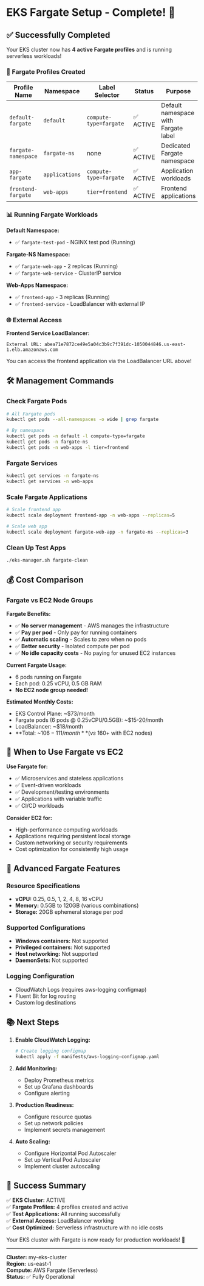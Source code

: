 # EKS Fargate Setup - Complete! 🎉

## ✅ Successfully Completed

Your EKS cluster now has **4 active Fargate profiles** and is running serverless workloads!

### 🚀 Fargate Profiles Created

| Profile Name | Namespace | Label Selector | Status | Purpose |
|-------------|-----------|----------------|---------|---------|
| `default-fargate` | `default` | `compute-type=fargate` | ✅ ACTIVE | Default namespace with Fargate label |
| `fargate-namespace` | `fargate-ns` | none | ✅ ACTIVE | Dedicated Fargate namespace |
| `app-fargate` | `applications` | `compute-type=fargate` | ✅ ACTIVE | Application workloads |
| `frontend-fargate` | `web-apps` | `tier=frontend` | ✅ ACTIVE | Frontend applications |

### 📊 Running Fargate Workloads

**Default Namespace:**
- ✅ `fargate-test-pod` - NGINX test pod (Running)

**Fargate-NS Namespace:**
- ✅ `fargate-web-app` - 2 replicas (Running)
- ✅ `fargate-web-service` - ClusterIP service

**Web-Apps Namespace:**
- ✅ `frontend-app` - 3 replicas (Running)  
- ✅ `frontend-service` - LoadBalancer with external IP

### 🌐 External Access

**Frontend Service LoadBalancer:**
```
External URL: abea71e7872ce49e5a04c3b9c7f391dc-1050044846.us-east-1.elb.amazonaws.com
```

You can access the frontend application via the LoadBalancer URL above!

## 🛠️ Management Commands

### Check Fargate Pods
```bash
# All Fargate pods
kubectl get pods --all-namespaces -o wide | grep fargate

# By namespace
kubectl get pods -n default -l compute-type=fargate
kubectl get pods -n fargate-ns
kubectl get pods -n web-apps -l tier=frontend
```

### Fargate Services
```bash
kubectl get services -n fargate-ns
kubectl get services -n web-apps
```

### Scale Fargate Applications
```bash
# Scale frontend app
kubectl scale deployment frontend-app -n web-apps --replicas=5

# Scale web app
kubectl scale deployment fargate-web-app -n fargate-ns --replicas=3
```

### Clean Up Test Apps
```bash
./eks-manager.sh fargate-clean
```

## 💰 Cost Comparison

### Fargate vs EC2 Node Groups

**Fargate Benefits:**
- ✅ **No server management** - AWS manages the infrastructure
- ✅ **Pay per pod** - Only pay for running containers
- ✅ **Automatic scaling** - Scales to zero when no pods
- ✅ **Better security** - Isolated compute per pod
- ✅ **No idle capacity costs** - No paying for unused EC2 instances

**Current Fargate Usage:**
- 6 pods running on Fargate
- Each pod: 0.25 vCPU, 0.5 GB RAM
- **No EC2 node group needed!**

**Estimated Monthly Costs:**
- EKS Control Plane: ~$73/month
- Fargate pods (6 pods @ 0.25vCPU/0.5GB): ~$15-20/month
- LoadBalancer: ~$18/month
- **Total: ~$106-111/month** (vs ~$160+ with EC2 nodes)

## 🎯 When to Use Fargate vs EC2

**Use Fargate for:**
- ✅ Microservices and stateless applications
- ✅ Event-driven workloads
- ✅ Development/testing environments
- ✅ Applications with variable traffic
- ✅ CI/CD workloads

**Consider EC2 for:**
- High-performance computing workloads
- Applications requiring persistent local storage
- Custom networking or security requirements
- Cost optimization for consistently high usage

## 🔧 Advanced Fargate Features

### Resource Specifications
- **vCPU:** 0.25, 0.5, 1, 2, 4, 8, 16 vCPU
- **Memory:** 0.5GB to 120GB (various combinations)
- **Storage:** 20GB ephemeral storage per pod

### Supported Configurations
- **Windows containers:** Not supported
- **Privileged containers:** Not supported
- **Host networking:** Not supported
- **DaemonSets:** Not supported

### Logging Configuration
- CloudWatch Logs (requires aws-logging configmap)
- Fluent Bit for log routing
- Custom log destinations

## 📚 Next Steps

1. **Enable CloudWatch Logging:**
   ```bash
   # Create logging configmap
   kubectl apply -f manifests/aws-logging-configmap.yaml
   ```

2. **Add Monitoring:**
   - Deploy Prometheus metrics
   - Set up Grafana dashboards
   - Configure alerting

3. **Production Readiness:**
   - Configure resource quotas
   - Set up network policies
   - Implement secrets management

4. **Auto Scaling:**
   - Configure Horizontal Pod Autoscaler
   - Set up Vertical Pod Autoscaler
   - Implement cluster autoscaling

## 🎉 Success Summary

✅ **EKS Cluster:** ACTIVE  
✅ **Fargate Profiles:** 4 profiles created and active  
✅ **Test Applications:** All running successfully  
✅ **External Access:** LoadBalancer working  
✅ **Cost Optimized:** Serverless infrastructure with no idle costs  

Your EKS cluster with Fargate is now ready for production workloads! 🚀

---

**Cluster:** my-eks-cluster  
**Region:** us-east-1  
**Compute:** AWS Fargate (Serverless)  
**Status:** ✅ Fully Operational